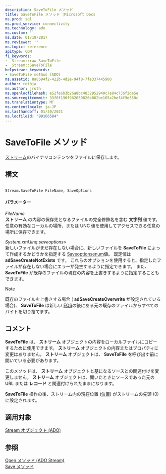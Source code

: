 ```yaml
---
description: SaveToFile メソッド
title: SaveToFile メソッド |Microsoft Docs
ms.prod: sql
ms.prod_service: connectivity
ms.technology: ado
ms.custom: ''
ms.date: 01/19/2017
ms.reviewer: ''
ms.topic: reference
apitype: COM
f1_keywords:
- _Stream::raw_SaveToFile
- _Stream::SaveToFile
helpviewer_keywords:
- SaveToFile method [ADO]
ms.assetid: 8a8594f2-422b-4d2e-94f8-7fe337445900
author: rothja
ms.author: jroth
ms.openlocfilehash: e52fe6b3b26a8bc4832952940c7e84c736f2da5e
ms.sourcegitcommit: 33f0f190f962059826e002be165a2bef4f9e350c
ms.translationtype: MT
ms.contentlocale: ja-JP
ms.lasthandoff: 01/30/2021
ms.locfileid: "99166584"
---
```

# <a name="savetofile-method"></a>SaveToFile メソッド
[ストリーム](./stream-object-ado.md)のバイナリコンテンツをファイルに保存します。  
  
## <a name="syntax"></a>構文  
  
```  
  
Stream.SaveToFile FileName, SaveOptions  
```  
  
#### <a name="parameters"></a>パラメーター  
 *FileName*  
 **ストリーム** の内容の保存先となるファイルの完全修飾名を含む **文字列** 値です。 任意の有効なローカルの場所、または UNC 値を使用してアクセスできる任意の場所に保存できます。  
  
 *System.xml.linq.saveoptions>*  
 新しいファイルがまだ存在しない場合に、新しいファイルを **SaveToFile** によって作成するかどうかを指定する [Saveoptionsenum](./saveoptionsenum.md)値。 既定値は **adSaveCreateNotExists** です。 これらのオプションを使用すると、指定したファイルが存在しない場合にエラーが発生するように指定できます。 また、 **SaveToFile** が既存のファイルの現在の内容を上書きするように指定することもできます。  
  
> [!NOTE]
>  既存のファイルを上書きする場合 ( **adSaveCreateOverwrite** が設定されている場合)、 **SaveToFile** は新しい [EOS](./eos-property.md)の後にある元の既存のファイルからすべてのバイトを切り捨てます。  
  
## <a name="remarks"></a>コメント  
 **SaveToFile** は、 **ストリーム** オブジェクトの内容をローカルファイルにコピーするために使用できます。 **ストリーム** オブジェクトの内容またはプロパティに変更はありません。 **ストリーム** オブジェクトは、 **SaveToFile** を呼び出す前に開いている必要があります。  
  
 このメソッドは、 **ストリーム** オブジェクトと基になるソースとの関連付けを変更しません。 **ストリーム** オブジェクトは、開いたときにソースであった元の URL または **レコード** と関連付けられたままになります。  
  
 **SaveToFile** 操作の後、ストリーム内の現在位置 ([位置](./position-property-ado.md)) がストリームの先頭 (0) に設定されます。  
  
## <a name="applies-to"></a>適用対象  
 [Stream オブジェクト (ADO)](./stream-object-ado.md)  
  
## <a name="see-also"></a>参照  
 [Open メソッド (ADO Stream)](./open-method-ado-stream.md)   
 [Save メソッド](./save-method.md)